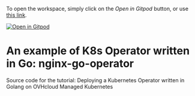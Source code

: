 To open the workspace, simply click on the *Open in Gitpod* button, or use [this link](https://gitpod.io/#https://github.com/LostInBrittany/nginx-go-operator.git).

[![Open in Gitpod](https://gitpod.io/button/open-in-gitpod.svg)](https://gitpod.io/#https://github.com/LostInBrittany/nginx-go-operator.git)


# An example of K8s Operator written in Go: nginx-go-operator

Source code for the tutorial: Deploying a Kubernetes Operator written in Golang on OVHcloud Managed Kubernetes

